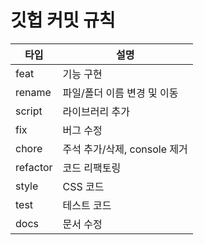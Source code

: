 # 깃헙 커밋 규칙

| 타입     | 설명                         |
| -------- | ---------------------------- |
| feat     | 기능 구현                    |
| rename   | 파일/폴더 이름 변경 및 이동  |
| script   | 라이브러리 추가              |
| fix      | 버그 수정                    |
| chore    | 주석 추가/삭제, console 제거 |
| refactor | 코드 리팩토링                |
| style    | CSS 코드                     |
| test     | 테스트 코드                  |
| docs     | 문서 수정                    |


